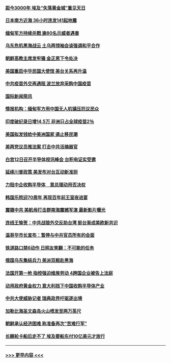#### [距今3000年 埃及“失落黄金城”重见天日](../pages/prog202/a103093805.md?t=04111802) 
#### [日本南方近海 36小时连发141起地震](../pages/prog202/a103093794.md?t=04111802) 
#### [缅甸军方持续杀戮 逾80名示威者遇害](../pages/prog202/a103093692.md?t=04111802) 
#### [乌东危机黑海战云 土乌两领袖会谈强调和平合作](../pages/prog202/a103093649.md?t=04111802) 
#### [朝鲜高教主席发牢骚 金正恩下令处决](../pages/prog202/a103093618.md?t=04111802) 
#### [美国重启中华民国大使馆 美台关系再升温](../pages/prog202/a103093585.md?t=04111802) 
#### [中共疫苗外交再遇阻 波兰放弃采购中国疫苗](../pages/prog202/a103093534.md?t=04111802) 
#### [国际新闻简讯](../pages/prog202/a103093502.md?t=04111802) 
#### [情报机构：缅甸军方用中国无人机镇压抗议民众](../pages/prog202/a103093454.md?t=04111802) 
#### [印度破纪录日增14.5万 非洲只占全球疫苗2％](../pages/prog202/a103093389.md?t=04111802) 
#### [美国拟发钱给中美洲国家 遏止移民潮](../pages/prog202/a103093379.md?t=04111802) 
#### [美两党议员推法案 打击中共活摘器官](../pages/prog202/a103093362.md?t=04111802) 
#### [白宫12日召开半导体视讯峰会 台积电证实受邀](../pages/prog202/a103093359.md?t=04111802) 
#### [延续川普政策 美发布对台互动新准则](../pages/prog202/a103093364.md?t=04111802) 
#### [力阻中企收购半导体　意总理动用否决权](../pages/prog202/a103093352.md?t=04111802) 
#### [韩国乐院迎70周年 再现百年前王室夜进宴](../pages/prog202/a103093339.md?t=04111802) 
#### [震摄中共 美航母打击群南海震撼军演 最新影片曝光](../pages/prog202/a103092913.md?t=04111802) 
#### [连线王愉贺：中共战狼外交反助台湾 挺台渐成美欧新共识](../pages/prog202/a103092828.md?t=04111802) 
#### [温哥华市长宣布：暂停与中共官员所有的会面](../pages/prog202/a103093168.md?t=04111802) 
#### [铁道路口禁6动作 日网友笑翻：不可能的任务](../pages/prog202/a103093155.md?t=04111802) 
#### [俄国乌东集结兵力 美派双舰赴黑海](../pages/prog202/a103093127.md?t=04111802) 
#### [法国开第一枪 指控强迫维族劳动 4跨国企业被告上法庭](../pages/prog202/a103093104.md?t=04111802) 
#### [动用政府黄金权力 意大利挡下中国收购半导体产业](../pages/prog202/a103093084.md?t=04111802) 
#### [中共大使威胁记者 瑞典政界吁驱逐出境](../pages/prog202/a103093085.md?t=04111802) 
#### [加勒比海圣文森岛火山喷发至两万英尺](../pages/prog202/a103092861.md?t=04111802) 
#### [朝鲜承认经济困难 称准备再次“苦难行军”](../pages/prog202/a103092485.md?t=04111802) 
#### [长赐轮卡船后走不了 埃及要船东付10亿美元才放行](../pages/prog202/a103092562.md?t=04111802) 

----
#### [ >>> 更早内容 <<< ](../indexes/prog202-earlier.md)
